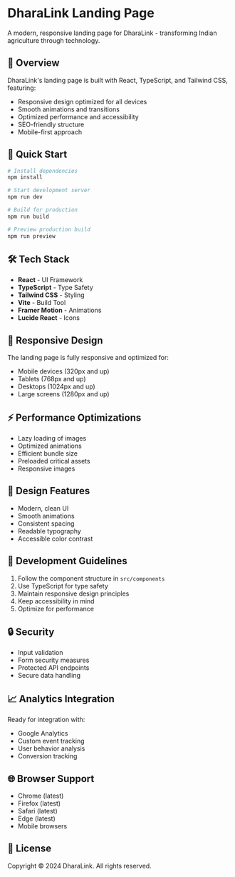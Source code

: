 # DharaLink Landing Page

A modern, responsive landing page for DharaLink - transforming Indian agriculture through technology.

## 🌾 Overview

DharaLink's landing page is built with React, TypeScript, and Tailwind CSS, featuring:

- Responsive design optimized for all devices
- Smooth animations and transitions
- Optimized performance and accessibility
- SEO-friendly structure
- Mobile-first approach

## 🚀 Quick Start

```bash
# Install dependencies
npm install

# Start development server
npm run dev

# Build for production
npm run build

# Preview production build
npm run preview
```

## 🛠 Tech Stack

- **React** - UI Framework
- **TypeScript** - Type Safety
- **Tailwind CSS** - Styling
- **Vite** - Build Tool
- **Framer Motion** - Animations
- **Lucide React** - Icons

## 📱 Responsive Design

The landing page is fully responsive and optimized for:
- Mobile devices (320px and up)
- Tablets (768px and up)
- Desktops (1024px and up)
- Large screens (1280px and up)

## ⚡ Performance Optimizations

- Lazy loading of images
- Optimized animations
- Efficient bundle size
- Preloaded critical assets
- Responsive images

## 🎨 Design Features

- Modern, clean UI
- Smooth animations
- Consistent spacing
- Readable typography
- Accessible color contrast

## 📝 Development Guidelines

1. Follow the component structure in `src/components`
2. Use TypeScript for type safety
3. Maintain responsive design principles
4. Keep accessibility in mind
5. Optimize for performance

## 🔒 Security

- Input validation
- Form security measures
- Protected API endpoints
- Secure data handling

## 📈 Analytics Integration

Ready for integration with:
- Google Analytics
- Custom event tracking
- User behavior analysis
- Conversion tracking

## 🌐 Browser Support

- Chrome (latest)
- Firefox (latest)
- Safari (latest)
- Edge (latest)
- Mobile browsers

## 📄 License

Copyright © 2024 DharaLink. All rights reserved.
